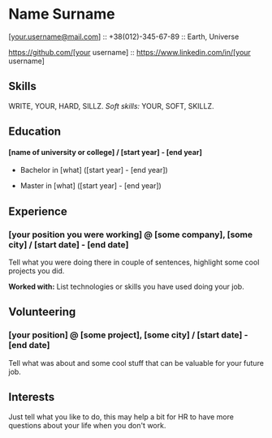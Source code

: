 # Name Surname

[your.username@mail.com] :: +38(012)-345-67-89 :: Earth, Universe

https://github.com/[your username] :: https://www.linkedin.com/in/[your username]

## Skills

WRITE, YOUR, HARD, SILLZ. *Soft skills:* YOUR, SOFT, SKILLZ.

## Education

#### [name of university or college] / [start year] - [end year]

- Bachelor in [what]  ([start year] - [end year])

- Master in [what]  ([start year] - [end year])

## Experience

### [your position you were working] @ [some company], [some city] / [start date] - [end date]

Tell what you were doing there in couple of sentences, highlight some cool projects you did.

**Worked with:** List technologies or skills you have used doing your job.

## Volunteering

### [your position] @ [some project], [some city] / [start date] - [end date]

Tell what was about and some cool stuff that can be valuable for your future job.

## Interests

Just tell what you like to do, this may help a bit for HR to have more questions about your life when you don't work.